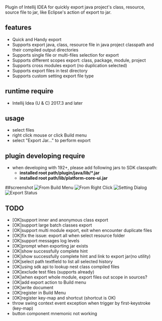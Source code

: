 Plugin of Intellij IDEA for quickly export java project's class, resource, source file to jar, like Eclipse's action of export to jar. 

## features
- Quick and Handy export
- Supports export java, class, resource file in java project classpath and their compiled output directories
- Supports single file or multi-files selection for export
- Supports different scopes export: class, package, module, project
- Supports cross modules export (no duplication selected)
- Supports export files in test directory
- Supports custom setting export file type

## runtime require
- Intellij Idea (U & C) 2017.3 and later

## usage
- select files
- right click mouse or click Build menu
- select "Export Jar..." to perform export

## plugin developing require
- when developing with 192+, please add following jars to SDK classpath:
    - **installed root path/plugin/java/lib/\*.jar**
    - **installed root path/lib/platform-core-ui.jar**

##screenshot
![From Build Menu](https://raw.githubusercontent.com/zhyhang/export-jar/master/image/export-jar-menu.png)
![From Right Click](https://raw.githubusercontent.com/zhyhang/export-jar/master/image/export-jar-right-click.png)
![Setting Dialog](https://raw.githubusercontent.com/zhyhang/export-jar/master/image/export-jar-pop.png)
![Export Status](https://raw.githubusercontent.com/zhyhang/export-jar/master/image/export-jar-result.png)

## TODO 
- [OK]support inner and anonymous class export
- [OK]support large batch classes  export
- [OK]support multi module export, exit when encounter duplicate files
- [OK]fix the issue: export all when select resource folder
- [OK]support messages log levels
- [OK]prompt when exporting jar exists
- [OK]show successfully complete hint
- [OK]show successfully complete hint and link to export jar(no utility)
- [OK]select path textfield to list all selected history
- [OK]using sdk api to lookup nest class compiled files
- [OK]exclude test files (supports already)
- [OK]when export whole module, export files out scope in sources?
- [OK]add export action to Build menu
- [OK]write document
- [OK]register in Build Menu
- [OK]register key-map and shortcut (shortcut is OK)
- throw swing context event exception when trigger by first-keystroke (key-map)
- button component mnemonic not working